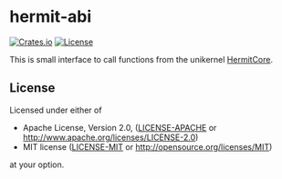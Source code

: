 # hermit-abi

[![Crates.io](https://img.shields.io/crates/v/hermit-abi.svg)](https://crates.io/crates/hermit-abi)
[![License](https://img.shields.io/crates/l/hermit-abi.svg)](https://img.shields.io/crates/l/hermit-abi.svg)

This is small interface to call functions from the unikernel [HermitCore](https://github.com/hermitcore/libhermit-rs).

## License

Licensed under either of

* Apache License, Version 2.0, ([LICENSE-APACHE](LICENSE-APACHE) or http://www.apache.org/licenses/LICENSE-2.0)
* MIT license ([LICENSE-MIT](LICENSE-MIT) or http://opensource.org/licenses/MIT)

at your option.
